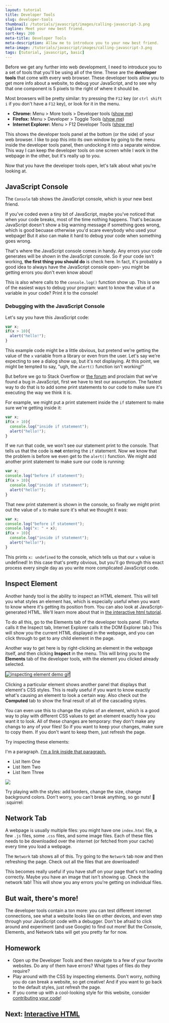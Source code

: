 ```yaml
---
layout: tutorial
title: Developer Tools
slug: developer-tools
thumbnail: /tutorials/javascript/images/calling-javascript-3.png
tagline: Meet your new best friend.
sort-key: 200
meta-title: Developer Tools
meta-description: Allow me to introduce you to your new best friend.
meta-image: /tutorials/javascript/images/calling-javascript-3.png
tags: [tutorial, javascript, basic]
---
```


Before we get any further into web development, I need to introduce you to a set of tools that you'll be using all of the time. These are the **developer tools** that come with every web browser. These developer tools allow you to get more info about a website, to debug your JavaScript, and to see why that one component is 5 pixels to the right of where it should be.

Most browsers will be pretty similar: try pressing the `F12` key (or `ctrl shift i` if you don't have a `F12` key), or look for it in the menu.

- **Chrome:** Menu > More tools > Developer tools ([show me](/tutorials/javascript/images/developer-tools-chrome-1.gif))
- **Firefox:** Menu > Developer > Toggle Tools ([show me](/tutorials/javascript/images/developer-tools-firefox-1.gif))
- **Internet Explorer:** Menu > F12 Developer Tools ([show me](/tutorials/javascript/images/developer-tools-edge-1.gif))

This shows the developer tools panel at the bottom (or the side) of your web browser. I like to pop this into its own window by going to the menu inside the developer tools panel, then undocking it into a separate window. This way I can keep the developer tools on one screen while I work in the webpage in the other, but it's really up to you.

Now that you have the developer tools open, let's talk about what you're looking at.

## JavaScript Console

The `Console` tab shows the JavaScript console, which is your new best friend.

If you've coded even a tiny bit of JavaScript, maybe you've noticed that when your code breaks, most of the time nothing happens. That's because JavaScript doesn't show a big warning message if something goes wrong, which is good becuase otherwise you'd scare everybody who used your webpage! But it also can make it hard to debug your code when something goes wrong.

That's where the JavaScript console comes in handy. Any errors your code generates will be shown in the JavaScript console. So if your code isn't working, **the first thing you should do** is check here. In fact, it's probably a good idea to always have the JavaScript console open- you might be getting errors you don't even know about!

This is also where calls to the `console.log()` function show up. This is one of the easiest ways to debug your program: want to know the value of a variable in your code? Print it to the console!

### Debugging with the JavaScript Console

Let's say you have this JavaScript code:

```javascript
var x;
if(x > 10){
  alert("hello!");
}
```

This example code might be a little obvious, but pretend we're getting the value of the `x` variable from a library or even from the user. Let's say we're expecting to see a dialog show up, but it's not displaying. At this point, we might be tempted to say, "ugh, the `alert()` function isn't working!"

But before we go to Stack Overflow or [the forum](http://forum.HappyCoding.io) and proclaim that we've found a bug in JavaScript, first we have to test our assumption. The fastest way to do that is to add some print statements to our code to make sure it's executing the way we think it is.

For example, we might put a print statement inside the `if` statement to make sure we're getting inside it:

```javascript
var x;
if(x > 10){
  console.log("inside if statement");
  alert("hello!");
}
```

If we run that code, we won't see our statement print to the console. That tells us that the code is **not** entering the `if` statement. Now we know that the problem is before we even get to the `alert()` function. We might add another print statement to make sure our code is running:

```javascript
var x;
console.log("before if statement");
if(x > 10){
  console.log("inside if statement");
  alert("hello!");
}
```

That new print statement is shown in the console, so finally we might print out the value of `x` to make sure it's what we thought it was:

```javascript
var x;
console.log("before if statement");
console.log("x: " + x);
if(x > 10){
  console.log("inside if statement");
  alert("hello!");
}
```

This prints `x: undefined` to the console, which tells us that our `x` value is undefined! In this case that's pretty obvious, but you'll go through this exact process every single day as you write more complicated JavaScript code.

## Inspect Element

Another handy tool is the ability to inspect an HTML element. This will tell you what styles an element has, which is especially useful when you want to know where it's getting its position from. You can also look at JavaScript-generated HTML. We'll learn more about that in [the interactive html tutorial](tutorials/javascript/interactive-html).

To do all this, go to the Elements tab of the developer tools panel. (Firefox calls it the Inspect tab, Internet Explorer calls it the DOM Explorer tab.) This will show you the current HTML displayed in the webpage, and you can click through to get to any child element in the page.

Another way to get here is by right-clicking an element in the webpage itself, and then clicking **Inspect** in the menu. This will bring you to the **Elements** tab of the developer tools, with the element you clicked already selected.

<img alt="inspecting element demo gif" src="/tutorials/javascript/images/developer-tools-1.gif" style="border:thin solid black;" />

Clicking a particular element shows another panel that displays that element's CSS styles. This is really useful if you want to know exactly what's causing an element to look a certain way. Also check out the **Computed** tab to show the final result of all of the cascading styles.

You can even use this to change the styles of an element, which is a good way to play with different CSS values to get an element exactly how you want it to look. All of these changes are temporary: they don't make any changs to any of your files! So if you want to keep your changes, make sure to copy them. If you don't want to keep them, just refresh the page.

Try inspecting these elements:

<p>I'm a paragraph. <a href=".">I'm a link inside that paragraph.</a></p>

<ul>
	<li>List Item One</li>
	<li>List Item Two</li>
	<li>List Item Three</li>
</ul>

<img src="/images/random-walkers-1.png" />

Try playing with the styles: add borders, change the size, change background colors. Don't worry, you can't break anything, so go nuts! :chestnut: :squirrel:

## Network Tab

A webpage is usually multiple files: you might have one `index.html` file, a few `.js` files, some `.css` files, and some image files. Each of these files needs to be downloaded over the internet (or fetched from your cache) every time you load a webpage.

The `Network` tab shows all of this. Try going to the `Network` tab now and then refreshing the page. Check out all the files that are downloaded!

This becomes really useful if you have stuff on your page that's not loading correctly. Maybe you have an image that isn't showing up. Check the network tab! This will show you any errors you're getting on individual files.

## But wait, there's more!

The developer tools contain a ton more: you can test different internet connections, see what a website looks like on other devices, and even step through your JavaScript code with a debugger. Don't be afraid to click around and experiment (and use Google) to find out more! But the Console, Elements, and Network tabs will get you pretty far for now.

## Homework

- Open up the Developer Tools and then navigate to a few of your favorite websites. Do any of them have errors? What types of files do they require?
- Play around with the CSS by inspecting elements. Don't worry, nothing you do can break a website, so get creative! And if you want to go back to the default styles, just refresh the page.
- If you come up with a cool-looking style for this website, consider [contributing your code](https://github.com/KevinWorkman/HappyCoding/wiki/Contributing)!

## Next: [Interactive HTML](tutorials/javascript/interactive-html)
